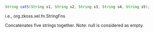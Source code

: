 ``` java
String cat5(String s1, String s2, String s3, String s4, String s5);
```

  
i.e.,
<javadoc method="cat5(java.lang.String, java.lang.String, java.lang.String, java.lang.String, java.lang.String)">org.zkoss.xel.fn.StringFns</javadoc>

Concatenates five strings together. Note: null is considered as empty.


